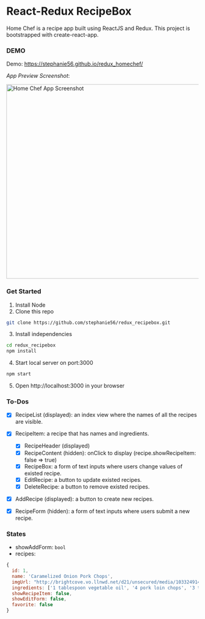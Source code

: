 # React-Redux RecipeBox

Home Chef is a recipe app built using ReactJS and Redux. This project is bootstrapped with create-react-app.

### DEMO

Demo: https://stephanie56.github.io/redux_homechef/

*App Preview Screenshot*:

<img width="508" alt="Home Chef App Screenshot" style="text-align:left;" src="https://cloud.githubusercontent.com/assets/14033992/26768534/8559ec90-4976-11e7-9b3e-6c56a5c71776.png">

### Get Started
1. Install Node
2. Clone this repo
```bash
git clone https://github.com/stephanie56/redux_recipebox.git
```
3. Install independencies
```bash
cd redux_recipebox
npm install
```
4. Start local server on port:3000
```bash
npm start
```
5. Open http://localhost:3000 in your browser


### To-Dos
- [x] RecipeList (displayed): an index view where the names of all the recipes are visible.

- [x] RecipeItem: a recipe that has names and ingredients.
  - [x] RecipeHeader (displayed)
  - [x] RecipeContent (hidden): onClick to display (recipe.showRecipeItem: false => true)
  - [x] RecipeBox: a form of text inputs where users change values of existed recipe.
  - [x] EditRecipe: a button to update existed recipes.
  - [x] DeleteRecipe: a button to remove existed recipes.
- [x] AddRecipe (displayed): a button to create new recipes.
- [x] RecipeForm (hidden): a form of text inputs where users submit a new recipe.

### States
- showAddForm: `bool`
- recipes:
```javascript
{
  id: 1,
  name: 'Caramelized Onion Pork Chops',
  imgUrl: "http://brightcove.vo.llnwd.net/d21/unsecured/media/1033249144001/201405/1567/1033249144001_3547969267001_Grilled-Pork-Chops.jpg?pubId=1033249144001",
  ingredients: ['1 tablespoon vegetable oil', '4 pork loin chops', '3 teaspoons seasoning salt', '2 teaspoons black pepper'],
  showRecipeItem: false,
  showEditForm: false,
  favorite: false
}
```
